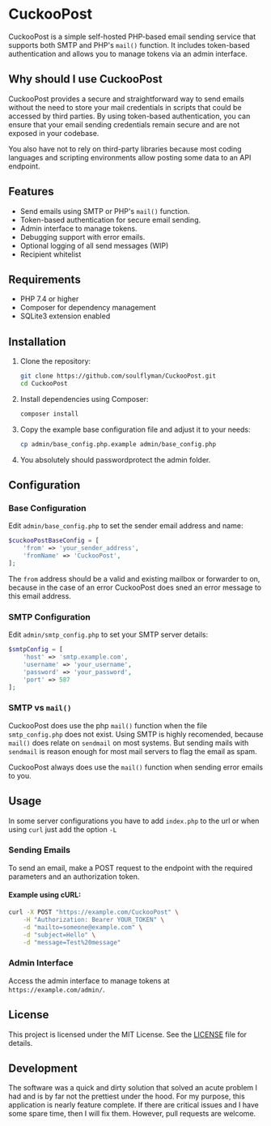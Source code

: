 # CuckooPost

CuckooPost is a simple self-hosted PHP-based email sending service that supports both SMTP and PHP's `mail()` function. It includes token-based authentication and allows you to manage tokens via an admin interface.

## Why should I use CuckooPost

CuckooPost provides a secure and straightforward way to send emails without the need to store your mail credentials in scripts that could be accessed by third parties. By using token-based authentication, you can ensure that your email sending credentials remain secure and are not exposed in your codebase.

You also have not to rely on third-party libraries because most coding languages and scripting environments allow posting some data to an API endpoint.

## Features

- Send emails using SMTP or PHP's `mail()` function.
- Token-based authentication for secure email sending.
- Admin interface to manage tokens.
- Debugging support with error emails.
- Optional logging of all send messages (WIP)
- Recipient whitelist

## Requirements

- PHP 7.4 or higher
- Composer for dependency management
- SQLite3 extension enabled

## Installation

1. Clone the repository:
    ```sh
    git clone https://github.com/soulflyman/CuckooPost.git
    cd CuckooPost
    ```

2. Install dependencies using Composer:
    ```sh
    composer install
    ```

4. Copy the example base configuration file and adjust it to your needs:
    ```sh
    cp admin/base_config.php.example admin/base_config.php
    ```

5. You absolutely should passwordprotect the admin folder.

## Configuration

### Base Configuration

Edit `admin/base_config.php` to set the sender email address and name:
```php
$cuckooPostBaseConfig = [
    'from' => 'your_sender_address',
    'fromName' => 'CuckooPost',
];
```

The `from` address should be a valid and existing mailbox or forwarder to on, because in the case of an error CuckooPost does sned an error message to this email address.

### SMTP Configuration

Edit `admin/smtp_config.php` to set your SMTP server details:
```php
$smtpConfig = [
    'host' => 'smtp.example.com',
    'username' => 'your_username',
    'password' => 'your_password',
    'port' => 587
];
```

### SMTP vs `mail()`

CuckooPost does use the php `mail()` function when the file `smtp_config.php` does not exist. Using SMTP is highly recomended, because `mail()` does relate on `sendmail` on most systems. But sending mails with `sendmail` is reason enough for most mail servers to flag the email as spam.

CuckooPost always does use the `mail()` function when sending error emails to you.

## Usage

In some server configurations you have to add `index.php` to the url or when using `curl` just add the option `-L`

### Sending Emails

To send an email, make a POST request to the endpoint with the required parameters and an authorization token.

#### Example using cURL:
```sh
curl -X POST "https://example.com/CuckooPost" \
    -H "Authorization: Bearer YOUR_TOKEN" \
    -d "mailto=someone@example.com" \
    -d "subject=Hello" \
    -d "message=Test%20message"
```

### Admin Interface

Access the admin interface to manage tokens at `https://example.com/admin/`.

## License

This project is licensed under the MIT License. See the [LICENSE](LICENSE) file for details.

## Development

The software was a quick and dirty solution that solved an acute problem I had and is by far not the prettiest under the hood. For my purpose, this application is nearly feature complete. If there are critical issues and I have some spare time, then I will fix them. However, pull requests are welcome.

